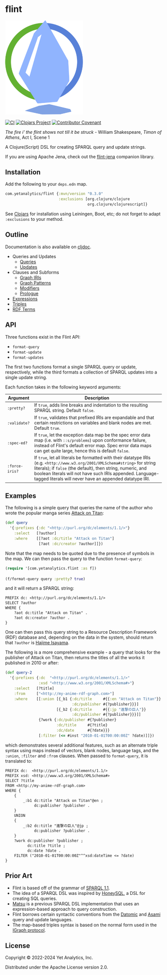 # flint

<img src="logo/logo.svg" alt="Flint Logo" width="250px"/>

[![CI](https://github.com/yetanalytics/flint/actions/workflows/test.yml/badge.svg)](https://github.com/yetanalytics/flint/actions/workflows/test.yml)
[![Clojars Project](https://img.shields.io/clojars/v/com.yetanalytics/flint.svg)](https://clojars.org/com.yetanalytics/flint)
[![Contributor Covenant](https://img.shields.io/badge/Contributor%20Covenant-2.1-5e0b73.svg)](CODE_OF_CONDUCT.md)

_The fire i' the flint shows not till it be struck_
\- William Shakespeare, _Timon of Athens_, Act I, Scene 1

A Clojure(Script) DSL for creating SPARQL query and update strings.

If you are using Apache Jena, check out the [flint-jena](https://github.com/yetanalytics/flint-jena) companion library.

## Installation

Add the following to your `deps.edn` map.

```clojure
com.yetanalytics/flint {:mvn/version "0.3.0"
                        :exclusions [org.clojure/clojure
                                     org.clojure/clojurescript]}
```

See [Clojars](https://clojars.org/com.yetanalytics/flint) for installation using Leiningen, Boot, etc; do not forget to adapt `:exclusions` to your method.

## Outline

Documentation is also available on [cljdoc](https://cljdoc.org/d/com.yetanalytics/flint).

- Queries and Updates
  - [Queries](doc/query.md)
  - [Updates](doc/update.md)
- Clauses and Subforms
  - [Graph IRIs](doc/graph.md)
  - [Graph Patterns](doc/where.md)
  - [Modifiers](doc/modifier.md)
  - [Prologue](doc/prologue.md)
- [Expressions](doc/expr.md)
- [Triples](doc/triple.md)
- [RDF Terms](doc/axiom.md)

## API

Three functions exist in the Flint API:
- `format-query`
- `format-update`
- `format-updates`

The first two functions format a single SPARQL query or update, respectively, while the third formats a collection of SPARQL updates into a single update string.

Each function takes in the following keyword arguments:

| Argument       | Description |
| ---            | --- |
| `:pretty?`     | If `true`, adds line breaks and indentation to the resulting SPARQL string. Default `false`.
| `:validate?`   | If `true`, validates that prefixed IRIs are expandable and that certain restrictions on variables and blank nodes are met. Default `true`.
| `:spec-ed?`    | If `true`, let the exception data map be the spec error data map (i.e. with `::s/problems`) upon conformance failure, instead of Flint's default error map. Spec error data maps can get quite large, hence this is default `false`.
| `:force-iris?` | If `true`, let all literals be formatted with their datatype IRIs (e.g. `<http://www.w3.org/2001/XMLSchema#string>` for string literals); if `false` (the default), then string, numeric, and boolean literals will not have such IRIs appended. Language-tagged literals will never have an appended datatype IRI.

## Examples

The following is a simple query that queries the name of the author who wrote the popular manga series [Attack on Titan](https://en.wikipedia.org/wiki/Attack_on_Titan):
```clojure
(def query
  '{:prefixes {:dc "<http://purl.org/dc/elements/1.1/>"}
    :select   [?author]
    :where    [[?aot :dc/title "Attack on Titan"]
               [?aot :dc/creator ?author]]})
```
Note that the map needs to be quoted due to the presence of symbols in the map. We can then pass the query to the function `format-query`:
```clojure
(require '[com.yetanalytics.flint :as f])

(f/format-query query :pretty? true)
```
and it will return a SPARQL string:
```sparql
PREFIX dc: <http://purl.org/dc/elements/1.1/>
SELECT ?author
WHERE {
    ?aot dc:title "Attack on Titan" .
    ?aot dc:creator ?author .
}
```
One can then pass this query string to a Resource Description Framework (RDF) database and, depending on the data in the system, should return that `?author` is [Hajime Isayama](https://en.wikipedia.org/wiki/Hajime_Isayama).

The following is a more comprehensive example - a query that looks for the publisher of Attack on Titan, then returns the titles of all the works it published in 2010 or after:
```clojure
(def query-2
  '{:prefixes {:dc  "<http://purl.org/dc/elements/1.1/>"
               :xsd "<http://www.w3.org/2001/XMLSchema#>"}
    :select   [?title]
    :from     ["<http://my-anime-rdf-graph.com>"]
    :where    [[:union [{_b1 {:dc/title     #{{:en "Attack on Titan"}}
                              :dc/publisher #{?publisher}}}]
                       [{_b2 {:dc/title     #{{:jp "進撃の巨人"}}
                              :dc/publisher #{?publisher}}}]]
               {?work {:dc/publisher #{?publisher}
                       :dc/title     #{?title}
                       :dc/date      #{?date}}}
               [:filter (<= #inst "2010-01-01T00:00:00Z" ?date)]]})
```
which demonstrates several additional features, such as an alternate triple syntax using maps instead of vectors, blank nodes, language tags, and the `:union`, `:filter` and `:from` clauses. When passed to `format-query`, it is translated to:
```sparql
PREFIX dc:  <http://purl.org/dc/elements/1.1/>
PREFIX xsd: <http://www.w3.org/2001/XMLSchema#>
SELECT ?title
FROM <http://my-anime-rdf-graph.com>
WHERE {
    {
        _:b1 dc:title "Attack on Titan"@en ;
             dc:publisher ?publisher .
    }
    UNION
    {
        _:b2 dc:title "進撃の巨人"@jp ;
             dc:publisher ?publisher .
    }
    ?work dc:publisher ?publisher ;
          dc:title ?title ;
          dc:date ?date .
    FILTER ("2010-01-01T00:00:00Z"^^xsd:dateTime <= ?date)
}
```

## Prior Art
- Flint is based off of the grammar of [SPARQL 1.1](https://www.w3.org/TR/sparql11-query/).
- The idea of a SPARQL DSL was inspired by [HoneySQL](https://github.com/seancorfield/honeysql), a DSL for creating SQL queries.
- [Matsu](https://github.com/boutros/matsu) is a previous SPARQL DSL implementation that uses an expression-based approach to query construction.
- Flint borrows certain syntactic conventions from the [Datomic](https://docs.datomic.com/on-prem/query/query.html) and [Asami](https://github.com/threatgrid/asami) query and update languages.
- The map-based triples syntax is based on the normal form used in the [IGraph protocol](https://github.com/ont-app/igraph).

## License

Copyright © 2022-2024 Yet Analytics, Inc.

Distributed under the Apache License version 2.0.
